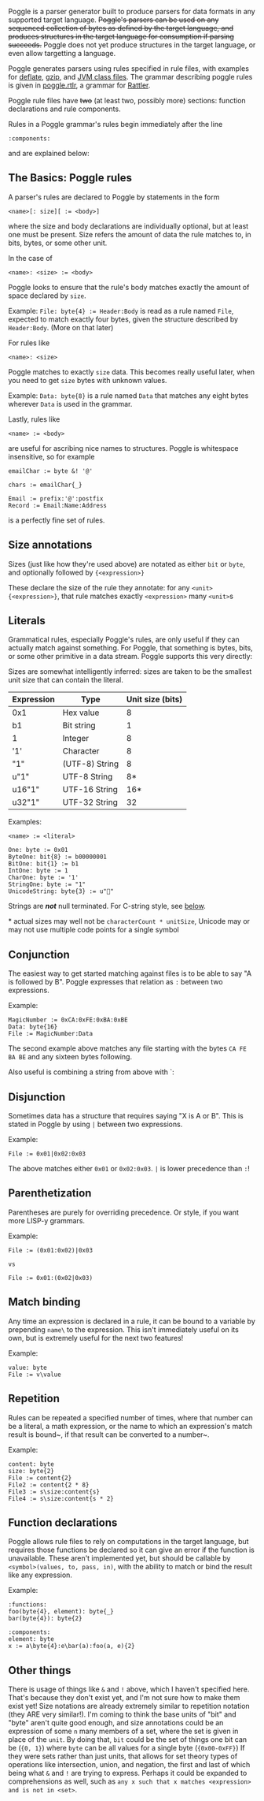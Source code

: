 Poggle is a parser generator built to produce parsers for data formats in any supported target language. ~~Poggle's parsers can be used on any sequenced collection of bytes as defined by the target language, and produces structures in the target language for consumption if parsing succeeds.~~ Poggle does not yet produce structures in the target language, or even allow targetting a language.

Poggle generates parsers using rules specified in rule files, with examples for [deflate](formats/deflate_data), [gzip](formats/gzip), and [JVM class files](formats/class_file). The grammar describing poggle rules is given in [poggle.rtlr](poggle.rtlr), a grammar for [Rattler](https://github.com/jarhart/rattler).

Poggle rule files have ~~two~~ (at least two, possibly more) sections: function declarations and rule components.

Rules in a Poggle grammar's rules begin immediately after the line
```
:components:
```
and are explained below:

## The Basics: Poggle rules
A parser's rules are declared to Poggle by statements in the form
```
<name>[: size][ := <body>]
```
where the size and body declarations are individually optional, but at least one must be present. Size refers the amount of data the rule matches to, in bits, bytes, or some other unit.

In the case of
```
<name>: <size> := <body>
```
Poggle looks to ensure that the rule's body matches exactly the amount of space declared by `size`.

Example: `File: byte{4} := Header:Body` is read as a rule named `File`, expected to match exactly four bytes, given the structure described by `Header:Body`. (More on that later)

For rules like
```
<name>: <size>
```
Poggle matches to exactly `size` data. This becomes really useful later, when you need to get `size` bytes with unknown values.

Example: `Data: byte{8}` is a rule named `Data` that matches any eight bytes wherever `Data` is used in the grammar.

Lastly, rules like
```
<name> := <body>
```
are useful for ascribing nice names to structures. Poggle is whitespace insensitive, so for example
```
emailChar := byte &! '@'

chars := emailChar{_}

Email := prefix:'@':postfix
Record := Email:Name:Address
```
is a perfectly fine set of rules.

## Size annotations
Sizes (just like how they're used above) are notated as either `bit` or `byte`, and optionally followed by `{<expression>}`

These declare the size of the rule they annotate: for any `<unit>{<expression>}`, that rule matches exactly `<expression>` many `<unit>`s

## Literals
Grammatical rules, especially Poggle's rules, are only useful if they can actually match against something. For Poggle, that something is bytes, bits, or some other primitive in a data stream. Poggle supports this very directly:

Sizes are somewhat intelligently inferred: sizes are taken to be the smallest unit size that can contain the literal.

| Expression | Type           | Unit size (bits) |
| ---------- | -------------- | ---------------- |
| 0x1        | Hex value      | 8                |
| b1         | Bit string     | 1                |
| 1          | Integer        | 8                |
| '1'        | Character      | 8                |
| "1"        | (UTF-8) String | 8                |
| u"1"       | UTF-8 String   | 8\*              |
| u16"1"     | UTF-16 String  | 16\*             |
| u32"1"     | UTF-32 String  | 32               |

Examples:
```
<name> := <literal>

One: byte := 0x01
ByteOne: bit{8} := b00000001
BitOne: bit{1} := b1
IntOne: byte := 1
CharOne: byte := '1'
StringOne: byte := "1"
UnicodeString: byte{3} := u"💽"
```

Strings are ***not*** null terminated. For C-string style, see [below](conjunction).

\* actual sizes may well not be `characterCount * unitSize`, Unicode may or may not use multiple code points for a single symbol

## Conjunction
The easiest way to get started matching against files is to be able to say "A is followed by B". Poggle expresses that relation as `:` between two expressions.

Example:
```
MagicNumber := 0xCA:0xFE:0xBA:0xBE
Data: byte{16}
File := MagicNumber:Data
```

The second example above matches any file starting with the bytes `CA FE BA BE` and any sixteen bytes following.

Also useful is combining a string from above with `:

## Disjunction
Sometimes data has a structure that requires saying "X is A or B". This is stated in Poggle by using `|` between two expressions.

Example:
```
File := 0x01|0x02:0x03
```

The above matches either `0x01` or `0x02:0x03`. `|` is lower precedence than `:`!

## Parenthetization
Parentheses are purely for overriding precedence. Or style, if you want more LISP-y grammars.

Example:
```
File := (0x01:0x02)|0x03

vs

File := 0x01:(0x02|0x03)
```

## Match binding
Any time an expression is declared in a rule, it can be bound to a variable by prepending `name\` to the expression. This isn't immediately useful on its own, but is extremely useful for the next two features!

Example:
```
value: byte
File := v\value
```

## Repetition
Rules can be repeated a specified number of times, where that number can be a literal, a math expression, or the name to which an expression's match result is bound~, if that result can be converted to a number~.

Example:
```
content: byte
size: byte{2}
File := content{2}
File2 := content{2 * 8}
File3 := s\size:content{s}
File4 := s\size:content{s * 2}
```

## Function declarations
Poggle allows rule files to rely on computations in the target language, but requires those functions be declared so it can give an error if the function is unavailable.
These aren't implemented yet, but should be callable by `<symbol>(values, to, pass, in)`, with the ability to match or bind the result like any expression.

Example:
```
:functions:
foo(byte{4}, element): byte{_}
bar(byte{4}): byte{2}

:components:
element: byte
x := a\byte{4}:e\bar(a):foo(a, e){2}
```

## Other things
There is usage of things like `&` and `!` above, which I haven't specified here. That's because they don't exist yet, and I'm not sure how to make them exist yet!
Size notations are already extremely similar to repetition notation (they ARE very similar!). I'm coming to think the base units of "bit" and "byte" aren't quite good enough, and size annotations could be an expression of some `n` many members of a set, where the set is given in place of the `unit`.
By doing that, `bit` could be the set of things one bit can be (`{0, 1}`) where `byte` can be all values for a single byte (`{0x00-0xFF}`)
If they were sets rather than just units, that allows for set theory types of operations like intersection, union, and negation, the first and last of which being what `&` and `!` are trying to express.
Perhaps it could be expanded to comprehensions as well, such as `any x such that x matches <expression> and is not in <set>`.
